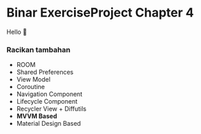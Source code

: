 # Binar ExerciseProject Chapter 4
Hello 🚀
### Racikan tambahan
- ROOM
- Shared Preferences
- View Model
- Coroutine
- Navigation Component
- Lifecycle Component
- Recycler View + Diffutils
- **MVVM Based**
- Material Design Based